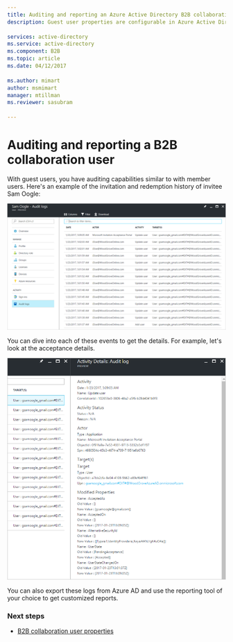 ```yaml
---
title: Auditing and reporting an Azure Active Directory B2B collaboration user | Microsoft Docs
description: Guest user properties are configurable in Azure Active Directory B2B collaboration

services: active-directory
ms.service: active-directory
ms.component: B2B
ms.topic: article
ms.date: 04/12/2017

ms.author: mimart
author: msmimart
manager: mtillman
ms.reviewer: sasubram

---
```


# Auditing and reporting a B2B collaboration user
With guest users, you have auditing capabilities similar to with member users. Here's an example of the invitation and redemption history of invitee Sam Oogle:

![audit log](./media/auditing-and-reporting/audit-log.png)

You can dive into each of these events to get the details. For example, let's look at the acceptance details.

![activity details](./media/auditing-and-reporting/activity-details.png)

You can also export these logs from Azure AD and use the reporting tool of your choice to get customized reports.

### Next steps

- [B2B collaboration user properties](user-properties.md)

